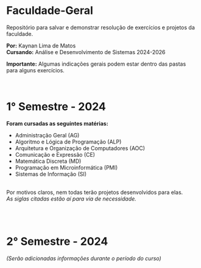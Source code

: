 # Faculdade-Geral
Repositório para salvar e demonstrar resolução de exercícios e projetos da faculdade.

<b>Por:</b> Kaynan Lima de Matos<br>
<b>Cursando:</b> Análise e Desenvolvimento de Sistemas 2024-2026

<b>Importante:</b> Algumas indicações gerais podem estar dentro das pastas para alguns exercícios.

<br>

# 1° Semestre - 2024

<b>Foram cursadas as seguintes matérias:</b>

- Administração Geral (AG)
- Algoritmo e Lógica de Programação (ALP)
- Arquitetura e Organização de Computadores (AOC)
- Comunicação e Expressão (CE)
- Matemática Discreta (MD)
- Programação em Microinformática (PMI)
- Sistemas de Informação (SI)
<br>
Por motivos claros, nem todas terão projetos desenvolvidos para elas. <br>
<i>As siglas citadas estão aí para via de necessidade.</i>

<br><br>

# 2° Semestre - 2024

<i>(Serão adicionadas informações durante o período do curso)</i>
